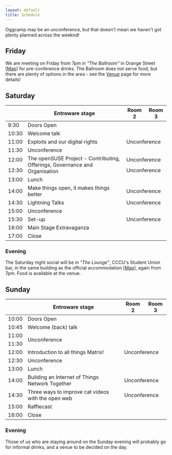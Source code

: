 ```yaml
---
layout: default
title: Schedule
---
```


Oggcamp may be an unconference, but that doesn't mean we haven't got plenty planned across the weeknd!

## Friday

We are meeting on Friday from 7pm in *"The Ballroom"* in Orange Street [[Map](http://w3w.co/turns.agents.props)] for pre-conference drinks. The Ballroom does not serve food, but there are plenty of options in the area - see the [Venue](/venue) page for more details!

## Saturday

<table class="schedule">
  <thead>
    <tr><th></th><th>Entroware stage</th><th>Room 2</th><th>Room 3</th></tr>
  </thead>
  <tbody>
    <tr><td>9:30</td><td colspan="3" class="info">Doors Open</td></tr>
    <tr><td>10:30</td><td>Welcome talk</td><td colspan="2"></td></tr>
    <tr><td>11:00</td><td>Exploits and our digital rights</td><td colspan="2">Unconference</td></tr>
    <tr><td>11:30</td><td colspan="3">Unconference</td></tr>
    <tr><td>12:00</td><td rowspan="2">The openSUSE Project - Contributing, Offerings, Governance and Organisation</td><td colspan="2">Unconference</td></tr>
    <tr><td>12:30</td><td colspan="2">Unconference</td></tr>
    <tr><td>13:00</td><td class="info" colspan="3">Lunch</td></tr>
    <tr><td>14:00</td><td>Make things open, it makes things better</td><td colspan="2">Unconference</td></tr>
    <tr><td>14:30</td><td>Lightning Talks</td><td colspan="2">Unconference</td></tr>
    <tr><td>15:00</td><td colspan="3">Unconference</td></tr>
    <tr><td>15:30</td><td class="info">Set-up</td><td colspan="2">Unconference</td></tr>
    <tr><td>16:00</td><td>Main Stage Extravaganza</td><td colspan="2"></td></tr>
    <tr><td>17:00</td><td class="info" colspan="3">Close</td></tr>
  </tbody>
</table>

### Evening

The Saturday night social will be in *"The Lounge"*, CCCU's Student Union bar, in the same building as the official accommodation [[Map](http://w3w.co/gone.vest.cheat)], again from 7pm. Food is available at the venue.

## Sunday

<table class="schedule">
  <thead>
    <tr><th></th><th>Entroware stage</th><th>Room 2</th><th>Room 3</th></tr>
  </thead>
  <tbody>
    <tr><td>10:00</td><td colspan="3" class="info">Doors Open</td></tr>
    <tr><td>10:45</td><td>Welcome (back) talk</td><td colspan="2"></td></tr>
    <tr><td>11:00</td><td rowspan="2" colspan="3">Unconference</td></tr>
    <tr><td>11:30</td></tr>
    <tr><td>12:00</td><td>Introduction to all things Matrix!</td><td colspan="2">Unconference</td></tr>
    <tr><td>12:30</td><td colspan="3">Unconference</td></tr>
    <tr><td>13:00</td><td colspan="3" class="info">Lunch</td></tr>
    <tr><td>14:00</td><td>Building an Internet of Things Network Together</td><td colspan="2">Unconference</td></tr>
    <tr><td>14:30</td><td>Three ways to improve cat videos with the open web</td><td colspan="2">Unconference</td></tr>
    <tr><td>15:00</td><td>Rafflecast</td><td colspan="2"></td></tr>
    <tr><td>16:00</td><td class="info" colspan="3">Close</td></tr>
  </tbody>
</table>

### Evening
Those of us who are staying around on the Sunday evening will probably go for informal drinks, and a venue to be decided on the day.
